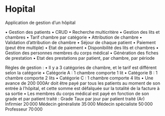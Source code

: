 # Hopital

Application de gestion d’un hôpital

•	Gestion des patients
•	CRUD
•	Recherche multicritère
•	Gestion des lits et chambres
•	Tarif chambre par catégorie
•	Attribution de chambre
•	Validation d’attribution de chambre
•	Séjour de chaque patient
•	Paiement (peut être multiple)
•	Etat de paiement 
•	Disponibilité des lits et chambres
•	Gestion des personnes membres du corps médical
•	Génération des fiches de prestation 
•	Etat des prestations par patient, par chambre, par période

Règles de gestion :
•	Il y a 3 catégories de chambre, et le tarif est différent selon la catégorie
•	Catégorie A : 1 chambre comporte 1 lit
•	Catégorie B : 1 chambre comporte 2 lits
•	Catégorie C : 1 chambre comporte 4 lits
•	Une avance de 200 000Ar doit être payé par tous les patients au moment de son entrée à l’hôpital, et cette somme est défalquée sur la totalité de la facture à sa sortie
•	Les membres du corps médical est payé en fonction de son grade et par patient traité :
Grade	Taux par jour par patient traité (Ar)
Infirmier	20 000
Médecin généraliste	35 000
Médecin spécialiste	50 000
Professeur	70 000


